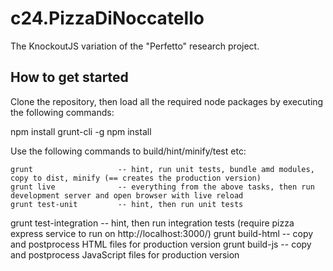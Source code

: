 # c24.PizzaDiNoccatello

The KnockoutJS variation of the "Perfetto" research project.


## How to get started

Clone the repository, then load all the required node packages by executing the following commands:

  npm install grunt-cli -g
	npm install

Use the following commands to build/hint/minify/test etc:

	grunt                   -- hint, run unit tests, bundle amd modules, copy to dist, minify (== creates the production version)
	grunt live              -- everything from the above tasks, then run development server and open browser with live reload
	grunt test-unit         -- hint, then run unit tests
  grunt test-integration  -- hint, then run integration tests (require pizza express service to run on http://localhost:3000/)
  grunt build-html        -- copy and postprocess HTML files for production version
  grunt build-js          -- copy and postprocess JavaScript files for production version
